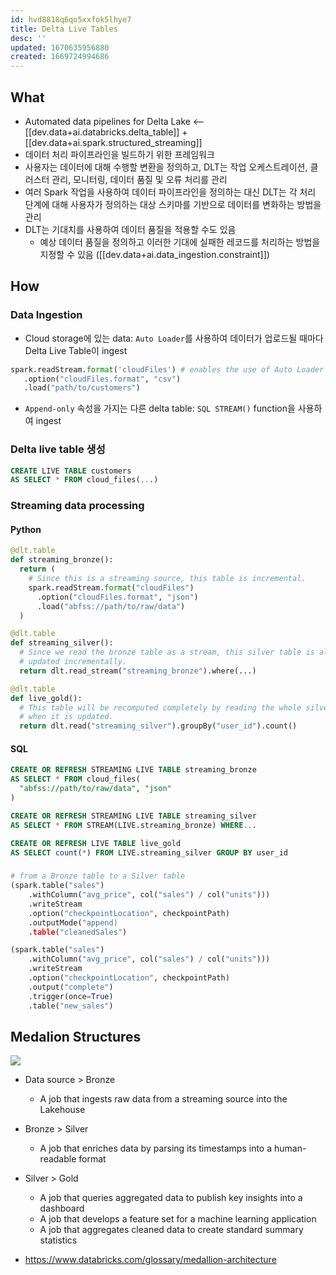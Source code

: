 ```yaml
---
id: hvd8818q6qo5xxfok5lhye7
title: Delta Live Tables
desc: ''
updated: 1670635956880
created: 1669724994686
---
```


## What
- Automated data pipelines for Delta Lake <-- [[dev.data+ai.databricks.delta_table]] + [[dev.data+ai.spark.structured_streaming]]
- 데이터 처리 파이프라인을 빌드하기 위한 프레임워크
- 사용자는 데이터에 대해 수행할 변환을 정의하고, DLT는 작업 오케스트레이션, 클러스터 관리, 모니터링, 데이터 품질 및 오류 처리를 관리
- 여러 Spark 작업을 사용하여 데이터 파이프라인을 정의하는 대신 DLT는 각 처리 단계에 대해 사용자가 정의하는 대상 스키마를 기반으로 데이터를 변화하는 방법을 관리
- DLT는 기대치를 사용하여 데이터 품질을 적용할 수도 있음
  - 예상 데이터 품질을 정의하고 이러한 기대에 실패한 레코드를 처리하는 방법을 지정할 수 있음 ([[dev.data+ai.data_ingestion.constraint]])

## How

### Data Ingestion
  - Cloud storage에 있는 data: `Auto Loader`를 사용하여 데이터가 업로드될 때마다 Delta Live Table이 ingest
  ```python
spark.readStream.format('cloudFiles') # enables the use of Auto Loader
     .option("cloudFiles.format", "csv")
     .load("path/to/customers")
  ```

  - `Append-only` 속성을 가지는 다른 delta table: `SQL STREAM()` function을 사용하여 ingest

### Delta live table 생성
```sql
CREATE LIVE TABLE customers
AS SELECT * FROM cloud_files(...)
```


### Streaming data processing

#### Python
```python
@dlt.table
def streaming_bronze():
  return (
    # Since this is a streaming source, this table is incremental.
    spark.readStream.format("cloudFiles")
      .option("cloudFiles.format", "json")
      .load("abfss://path/to/raw/data")
  )

@dlt.table
def streaming_silver():
  # Since we read the bronze table as a stream, this silver table is also
  # updated incrementally.
  return dlt.read_stream("streaming_bronze").where(...)

@dlt.table
def live_gold():
  # This table will be recomputed completely by reading the whole silver table
  # when it is updated.
  return dlt.read("streaming_silver").groupBy("user_id").count()
```

#### SQL
```sql
CREATE OR REFRESH STREAMING LIVE TABLE streaming_bronze
AS SELECT * FROM cloud_files(
  "abfss://path/to/raw/data", "json"
)

CREATE OR REFRESH STREAMING LIVE TABLE streaming_silver
AS SELECT * FROM STREAM(LIVE.streaming_bronze) WHERE...

CREATE OR REFRESH LIVE TABLE live_gold
AS SELECT count(*) FROM LIVE.streaming_silver GROUP BY user_id
```

### 

```python
# from a Bronze table to a Silver table
(spark.table("sales")
    .withColumn("avg_price", col("sales") / col("units")))
    .writeStream
    .option("checkpointLocation", checkpointPath)
    .outputMode("append)
    .table("cleanedSales")
```

```Python
(spark.table("sales")
    .withColumn("avg_price", col("sales") / col("units")))
    .writeStream
    .option("checkpointLocation", checkpointPath)
    .output("complete")
    .trigger(once=True)
    .table("new_sales")
```

## Medalion Structures

![](https://www.databricks.com/wp-content/uploads/2022/03/delta-lake-medallion-architecture-2.jpeg)
- Data source > Bronze
    - A job that ingests raw data from a streaming source into the Lakehouse
- Bronze > Silver
    - A job that enriches data by parsing its timestamps into a human-readable format
- Silver > Gold
    - A job that queries aggregated data to publish key insights into a dashboard
    - A job that develops a feature set for a machine learning application
    - A job that aggregates cleaned data to create standard summary statistics

- https://www.databricks.com/glossary/medallion-architecture